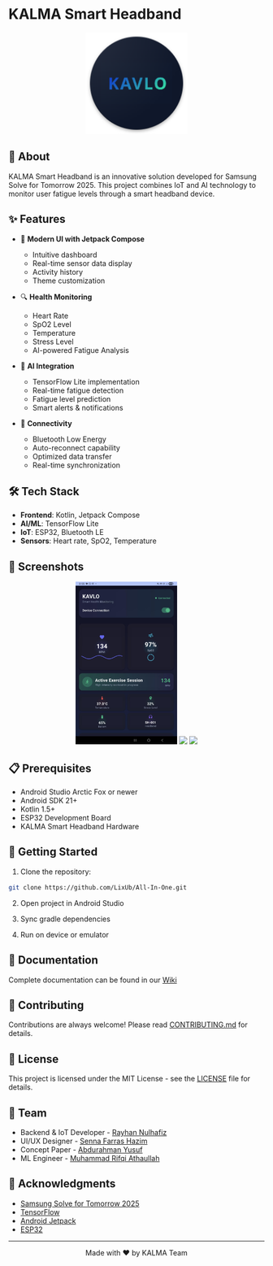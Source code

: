 # KALMA Smart Headband

<p align="center">
  <img src="kalma-logo.png" alt="KALMA Logo" width="200"/>
</p>

## 🎯 About
KALMA Smart Headband is an innovative solution developed for Samsung Solve for Tomorrow 2025. This project combines IoT and AI technology to monitor user fatigue levels through a smart headband device.

## ✨ Features
- 📱 **Modern UI with Jetpack Compose**
  - Intuitive dashboard
  - Real-time sensor data display
  - Activity history
  - Theme customization

- 🔍 **Health Monitoring**
  - Heart Rate
  - SpO2 Level
  - Temperature
  - Stress Level
  - AI-powered Fatigue Analysis

- 🤖 **AI Integration**
  - TensorFlow Lite implementation
  - Real-time fatigue detection
  - Fatigue level prediction
  - Smart alerts & notifications

- 📡 **Connectivity**
  - Bluetooth Low Energy
  - Auto-reconnect capability
  - Optimized data transfer
  - Real-time synchronization

## 🛠 Tech Stack
- **Frontend**: Kotlin, Jetpack Compose
- **AI/ML**: TensorFlow Lite
- **IoT**: ESP32, Bluetooth LE
- **Sensors**: Heart rate, SpO2, Temperature

## 📱 Screenshots
<p align="center">
  <img src="548253814_2008913722985735_4836557604457261851_n.jpg" width="200" />
  <img src="assets/screenshots/metrics.png" width="200" />
  <img src="assets/screenshots/history.png" width="200" />
</p>

## 📋 Prerequisites
- Android Studio Arctic Fox or newer
- Android SDK 21+
- Kotlin 1.5+
- ESP32 Development Board
- KALMA Smart Headband Hardware

## 🚀 Getting Started
1. Clone the repository:
```bash
git clone https://github.com/LixUb/All-In-One.git
```

2. Open project in Android Studio

3. Sync gradle dependencies

4. Run on device or emulator

## 📖 Documentation
Complete documentation can be found in our [Wiki](https://github.com/LixUb/All-In-One/wiki)

## 🤝 Contributing
Contributions are always welcome! Please read [CONTRIBUTING.md](CONTRIBUTING.md) for details.

## 📄 License
This project is licensed under the MIT License - see the [LICENSE](LICENSE) file for details.

## 👥 Team
- Backend & IoT Developer - [Rayhan Nulhafiz](https://github.com/LixUb)
- UI/UX Designer - [Senna Farras Hazim](https://github.com/GeneralFrosa)
- Concept Paper - [Abdurahman Yusuf](https://github.com/Abduudu)
- ML Engineer - [Muhammad Rifqi Athaullah](https://github.com/Ripslinger9)

## 🙏 Acknowledgments
- [Samsung Solve for Tomorrow 2025](https://www.samsung.com/id/solvefortomorrow/)
- [TensorFlow](https://www.tensorflow.org/)
- [Android Jetpack](https://developer.android.com/jetpack)
- [ESP32](https://www.espressif.com/)

---
<p align="center">Made with ❤️ by KALMA Team</p>
